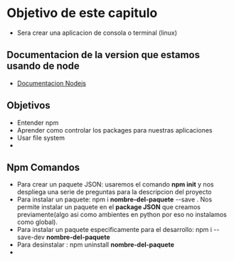 # Objetivo de este capitulo

- Sera crear una aplicacion de consola o terminal (linux)


## Documentacion de la version que estamos usando de node
- [Documentacion Nodejs](https://nodejs.org/dist/latest-v10.x/docs/api/)


## Objetivos


- Entender npm
- Aprender como controlar los packages para nuestras aplicaciones 
- Usar file system
- 


## Npm Comandos

- Para crear un paquete JSON: usaremos el comando **npm init** y nos despliega una serie de preguntas para la descripcion del proyecto
- Para instalar un paquete: npm i **nombre-del-paquete** --save . Nos permite instalar un paquete en el **package JSON** que creamos previamente(algo asi como ambientes en python por eso no instalamos como global).
- Para instalar un paquete especificamente para el desarrollo: npm i --save-dev **nombre-del-paquete**
- Para desinstalar : npm uninstall **nombre-del-paquete**
- 